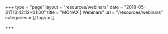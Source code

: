 +++
type = "page"
layout = "resources/webinars"
date = "2018-05-31T13:42:12+01:00"
title = "MONAX | Webinars"
url = "/resources/webinars"
categories = []
tags = []

+++

